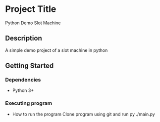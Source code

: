 # Project Title

Python Demo Slot Machine

## Description

A simple demo project of a slot machine in python

## Getting Started

### Dependencies

- Python 3+

### Executing program

- How to run the program
  Clone program using git and run py ./main.py
